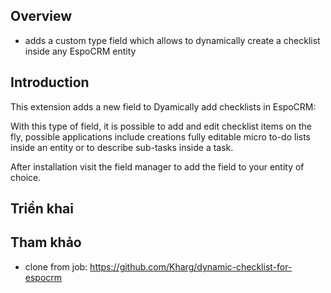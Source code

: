 ## Overview

- adds a custom type field which allows to dynamically create a checklist inside any EspoCRM entity

## Introduction

This extension adds a new field to Dyamically add checklists in EspoCRM: 

With this type of field, it is possible to add and edit checklist items on the fly, possible applications include creations fully editable micro to-do lists inside an entity or to describe sub-tasks inside a task.

After installation visit the field manager to add the field to your entity of choice.

## Triển khai


## Tham khảo
- clone from job: https://github.com/Kharg/dynamic-checklist-for-espocrm
